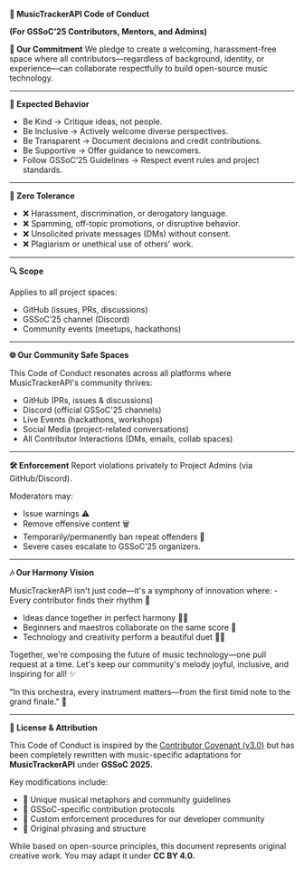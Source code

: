 **🎵 MusicTrackerAPI Code of Conduct**

**(For GSSoC’25 Contributors, Mentors, and Admins)**

**🌟 Our Commitment**
We pledge to create a welcoming, harassment-free space where all contributors—regardless of background, identity, or experience—can collaborate respectfully to build open-source music technology.

---

**🤝 Expected Behavior**

- Be Kind → Critique ideas, not people.
- Be Inclusive → Actively welcome diverse perspectives.
- Be Transparent → Document decisions and credit contributions.
- Be Supportive → Offer guidance to newcomers.
- Follow GSSoC’25 Guidelines → Respect event rules and project standards.

---

**🚫 Zero Tolerance**
- ❌ Harassment, discrimination, or derogatory language.
- ❌ Spamming, off-topic promotions, or disruptive behavior.
- ❌ Unsolicited private messages (DMs) without consent.
- ❌ Plagiarism or unethical use of others' work.

---

**🔍 Scope**

Applies to all project spaces:
- GitHub (issues, PRs, discussions)
- GSSoC’25 channel (Discord)
- Community events (meetups, hackathons)

---

**🌐 Our Community Safe Spaces**

This Code of Conduct resonates across all platforms where MusicTrackerAPI's community thrives:
- GitHub (PRs, issues & discussions)
- Discord (official GSSoC'25 channels)
- Live Events (hackathons, workshops)
- Social Media (project-related conversations)
- All Contributor Interactions (DMs, emails, collab spaces)

---

**🛠️ Enforcement**
Report violations privately to Project Admins (via GitHub/Discord).

Moderators may:
- Issue warnings ⚠️
- Remove offensive content 🗑️
- Temporarily/permanently ban repeat offenders 🔨
- Severe cases escalate to GSSoC’25 organizers.

---

**🎶 Our Harmony Vision**

MusicTrackerAPI isn't just code—it's a symphony of innovation where:
-Every contributor finds their rhythm 🥁
- Ideas dance together in perfect harmony 💃🎶
- Beginners and maestros collaborate on the same score 🎼
- Technology and creativity perform a beautiful duet 🤖🎹

Together, we're composing the future of music technology—one pull request at a time. Let's keep our community's melody joyful, inclusive, and inspiring for all! ✨

"In this orchestra, every instrument matters—from the first timid note to the grand finale." 🎻

---

**📜 License & Attribution**

This Code of Conduct is inspired by the [Contributor Covenant (v3.0)](https://www.contributor-covenant.org/version/3/0/code_of_conduct/) but has been completely rewritten with music-specific adaptations for **MusicTrackerAPI** under **GSSoC 2025.** 

Key modifications include: 
- 🎵 Unique musical metaphors and community guidelines
- 🎻 GSSoC-specific contribution protocols
- 🎤 Custom enforcement procedures for our developer community
- 📝 Original phrasing and structure

While based on open-source principles, this document represents original creative work. You may adapt it under **CC BY 4.0.**